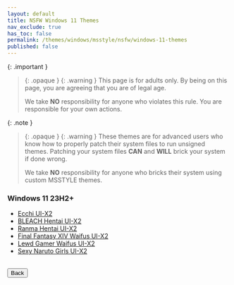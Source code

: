 ```yaml
---
layout: default
title: NSFW Windows 11 Themes
nav_exclude: true
has_toc: false
permalink: /themes/windows/msstyle/nsfw/windows-11-themes
published: false
---
```


{: .important }
> {: .opaque }
> {: .warning }
> This page is for adults only. By being on this page, you are agreeing that you are of legal age.
>
> We take **NO** responsibility for anyone who violates this rule. You are responsible for your own actions.

{: .note }
> {: .opaque }
> {: .warning }
> These themes are for advanced users who know how to properly patch their system files to run unsigned themes. 
> Patching your system files **CAN** and **WILL** brick your system if done wrong.
>
> We take **NO** responsibility for anyone who bricks their system using custom MSSTYLE themes.


### Windows 11 23H2+

* [Ecchi UI-X2][ECCHI_UIX2]
* [BLEACH Hentai UI-X2][BLEACH_HENTAI_UIX2]
* [Ranma Hentai UI-X2][RANMA_HENTAI_UIX2]
* [Final Fantasy XIV Waifus UI-X2][FINAL_FANTASY_XIV_WAIFUS_UIX2]
* [Lewd Gamer Waifus UI-X2][LEWD_GAMER_WAIFUS_UIX2]
* [Sexy Naruto Girls UI-X2][SEXY_NARUTO_GIRLS_UIX2]  

[ECCHI_UIX2]: /themes/windows/msstyle/nsfw/windows-11-themes/ecchi-ui-x2
[BLEACH_HENTAI_UIX2]: /themes/windows/msstyle/nsfw/windows-11-themes/bleach-hentai-ui-x2
[RANMA_HENTAI_UIX2]: /themes/windows/msstyle/nsfw/windows-11-themes/ranma-hentai-ui-x2
[FINAL_FANTASY_XIV_WAIFUS_UIX2]: /themes/windows/msstyle/nsfw/windows-11-themes/final-fantasy-xiv-waifus-ui-x2
[LEWD_GAMER_WAIFUS_UIX2]: /themes/windows/msstyle/nsfw/windows-11-themes/lewd-gamer-waifus-ui-x2
[SEXY_NARUTO_GIRLS_UIX2]: /themes/windows/msstyle/nsfw/windows-11-themes/sexy-naruto-girls-ui-x2

<!-- ////////////////////////////////////////////////////////////////////////////////////////////////////////////////////// -->
<br />
<a href="/themes/windows/msstyle/nsfw">
<button type="button" name="button" class="btn">Back</button>
</a>
<br />
<!-- ////////////////////////////////////////////////////////////////////////////////////////////////////////////////////// -->
